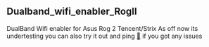 ## Dualband_wifi_enabler_RogII

  DualBand Wifi enabler for Asus Rog 2 Tencent/Strix
  As off now its undertesting you can also try it out and ping [🍉](https://t.me/watermelon787) if you got any issues 
  

